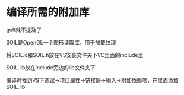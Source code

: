 # 编译所需的附加库

gult就不提及了

SOIL是OpenGL一个图形读取库，用于加载纹理

将SOIL.c和SOIL.h放在VS安装文件夹下VC里面的include里

SOIL.lib放在include旁边的lib文件夹下

编译时找到VS下调试->项目属性->链接器->输入->附加依赖项，在里面添加SOIL.lib

